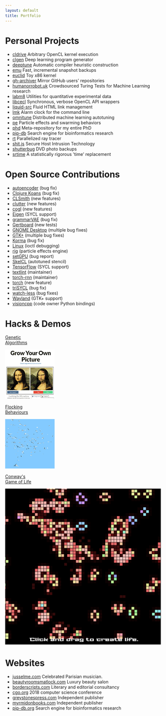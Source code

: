 ```yaml
---
layout: default
title: Portfolio
---
```


# Personal Projects

* [cldrive](https://github.com/ChrisCummins/cldrive) Arbitrary OpenCL kernel execution
* [clgen](/clgen/) Deep learning program generator
* [deeptune](https://github.com/ChrisCummins/paper-end2end-dl) Automatic compiler heuristic construction
* [emu](/posts/emu-by-example/) Fast, incremental snapshot backups
* [euclid](https://github.com/ChrisCummins/euclid) Toy x86 kernel
* [gh-archiver](https://github.com/ChrisCummins/gh-archiver) Mirror GitHub users' repositories
* [humanorrobot.uk](http://humanorrobot.uk/) Crowdsourced Turing Tests for Machine Learning research
* [labm8](https://github.com/ChrisCummins/labm8) Utilities for quantitative experimental data
* [libcecl](https://github.com/ChrisCummins/libcecl) Synchronous, verbose OpenCL API wrappers
* [liquid-src](https://github.com/ChrisCummins/liquid-src) Fluid HTML link management
* [lmk](https://github.com/ChrisCummins/lmk) Alarm clock for the command line
* [omnitune](https://github.com/ChrisCummins/omnitune) Distributed machine learning autotuning
* [pe](https://github.com/ChrisCummins/pe) Particle effects and swarming behaviors
* [phd](https://github.com/ChrisCummins/phd) Meta-repository for my entire PhD
* [pip-db](https://github.com/ChrisCummins/pip-db) Search engine for bioinformatics research
* [rt](https://github.com/ChrisCummins/rt) Parallelized ray tracer
* [shit.js](https://github.com/ChrisCummins/shit.js) Secure Host Intrusion Technology
* [shutterbug](https://github.com/ChrisCummins/shutterbug) DVD photo backups
* [srtime](https://github.com/ChrisCummins/srtime) A statistically rigorous 'time' replacement

# Open Source Contributions

* [autoencoder](https://github.com/erickrf/autoencoder/) (bug fix)
* [Clojure Koans](http://clojurekoans.com/) (bug fix)
* [CLSmith](https://github.com/ChrisLidbury/CLSmith) (new features)
* [clutter](https://blogs.gnome.org/clutter/) (new features)
* [cogl](http://www.cogl3d.org/) (new features)
* [Eigen](http://eigen.tuxfamily.org/index.php?title=Main_Page) (SYCL support)
* [grammarVAE](https://github.com/mkusner/grammarVAE) (bug fix)
* [Gertboard](https://projects.drogon.net/raspberry-pi/gertboard/) (new tests)
* [GNOME Desktop](http://www.gnome.org/) (multiple bug fixes)
* [GTK+](http://www.gtk.org/) (multiple bug fixes)
* [Korma](http://www.sqlkorma.com/) (bug fix)
* [Linux](https://www.kernel.org/) (ioctl debugging)
* [rig](http://roblog.sixbynine.org/2012/10/rig-1-ui-designer-engine.html) (particle effects engine)
* [setGPU](https://github.com/bamos/setGPU) (bug report)
* [SkelCL](http://skelcl.uni-muenster.de/) (autotuned stencil)
* [TensorFlow](https://www.tensorflow.org/) (SYCL support)
* [textlint](https://github.com/DamienCassou/textlint) (maintainer)
* [torch-rnn](https://github.com/jcjohnson/torch-rnn) (maintainer)
* [torch](https://github.com/torch/distro) (new feature)
* [triSYCL](https://github.com/amd/triSYCL) (bug fix)
* [watch-less](https://github.com/jgreene/watch-less) (bug fixes)
* [Wayland](http://wayland.freedesktop.org/) (GTK+ support)
* [visioncpp](https://github.com/ChrisCummins/visioncpp) (code owner Python bindings)

# Hacks & Demos

<div class="thumbnails">
    <!-- Thumbnail row -->
    <div class="thumbnail">
        <a href="/s/genetics/" target="_blank">
            <div class="label"><p>Genetic<br/>Algorithms</p></div>
            <div class="image"><img src="/images/portfolio/gyop.png" /></div>
        </a>
    </div>
    <div class="thumbnail">
        <a href="/s/boids/" target="_blank">
            <div class="label"><p>Flocking<br/>Behaviours</p></div>
            <div class="image"><img src="/images/portfolio/boids.png" /></div>
        </a>
    </div>
    <div class="thumbnail">
        <a href="/s/gol/" target="_blank">
            <div class="label"><p>Conway's<br/>Game of Life</p></div>
            <div class="image"><img src="/images/portfolio/gol.png" /></div>
        </a>
    </div>
</div>

# Websites

* [jusselme.com](http://barthelemyjusselme.com/) Celebrated Parisian musician.
* [beautyroomsmatlock.com](http://beautyroomsmatlock.com/) Luxury beauty salon
* [borderscripts.com](http://borderscripts.com/) Literary and editorial consultancy
* [cgo.org](http://cgo.org/cgo2018/) 2018 computer science conference
* [greystonespress.com](http://www.greystonespress.com/) Independent publisher
* [myrmidonbooks.com](http://myrmidonbooks.com/) Independent publisher
* [pip-db.org](http://www.pip-db.org/) Search engine for bioinformatics research
